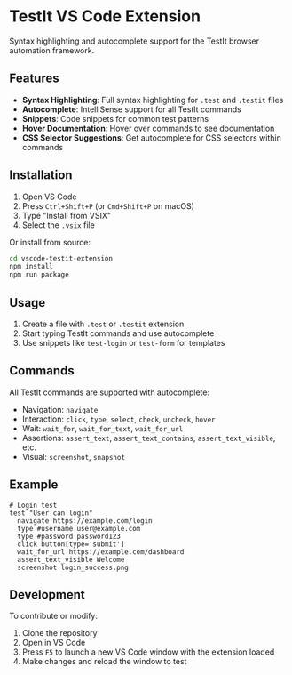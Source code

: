 # TestIt VS Code Extension

Syntax highlighting and autocomplete support for the TestIt browser automation framework.

## Features

- **Syntax Highlighting**: Full syntax highlighting for `.test` and `.testit` files
- **Autocomplete**: IntelliSense support for all TestIt commands
- **Snippets**: Code snippets for common test patterns
- **Hover Documentation**: Hover over commands to see documentation
- **CSS Selector Suggestions**: Get autocomplete for CSS selectors within commands

## Installation

1. Open VS Code
2. Press `Ctrl+Shift+P` (or `Cmd+Shift+P` on macOS)
3. Type "Install from VSIX"
4. Select the `.vsix` file

Or install from source:
```bash
cd vscode-testit-extension
npm install
npm run package
```

## Usage

1. Create a file with `.test` or `.testit` extension
2. Start typing TestIt commands and use autocomplete
3. Use snippets like `test-login` or `test-form` for templates

## Commands

All TestIt commands are supported with autocomplete:

- Navigation: `navigate`
- Interaction: `click`, `type`, `select`, `check`, `uncheck`, `hover`
- Wait: `wait_for`, `wait_for_text`, `wait_for_url`
- Assertions: `assert_text`, `assert_text_contains`, `assert_text_visible`, etc.
- Visual: `screenshot`, `snapshot`

## Example

```testit
# Login test
test "User can login"
  navigate https://example.com/login
  type #username user@example.com
  type #password password123
  click button[type='submit']
  wait_for_url https://example.com/dashboard
  assert_text_visible Welcome
  screenshot login_success.png
```

## Development

To contribute or modify:

1. Clone the repository
2. Open in VS Code
3. Press `F5` to launch a new VS Code window with the extension loaded
4. Make changes and reload the window to test